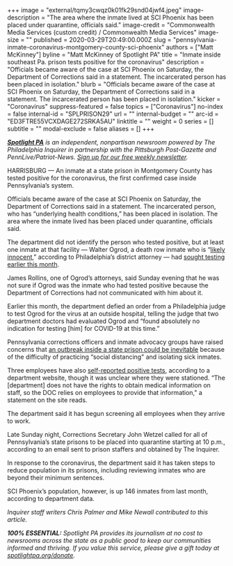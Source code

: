 +++
image = "external/tqmy3cwqz0k01fk29snd04jwf4.jpeg"
image-description = "The area where the inmate lived at SCI Phoenix has been placed under quarantine, officials said."
image-credit = "Commonwealth Media Services (custom credit) / Commonwealth Media Services"
image-size = ""
published = 2020-03-29T20:49:00.000Z
slug = "pennsylvania-inmate-coronavirus-montgomery-county-sci-phoenix"
authors = ["Matt McKinney"]
byline = "Matt McKinney of Spotlight PA"
title = "Inmate inside southeast Pa. prison tests positive for the coronavirus"
description = "Officials became aware of the case at SCI Phoenix on Saturday, the Department of Corrections said in a statement. The incarcerated person has been placed in isolation."
blurb = "Officials became aware of the case at SCI Phoenix on Saturday, the Department of Corrections said in a statement. The incarcerated person has been placed in isolation."
kicker = "Coronavirus"
suppress-featured = false
topics = ["Coronavirus"]
no-index = false
internal-id = "SPLPRISON29"
url = ""
internal-budget = ""
arc-id = "ED3FTRE55VCXDAGE272SRKA5AU"
linktitle = ""
weight = 0
series = []
subtitle = ""
modal-exclude = false
aliases = []
+++

<a href="https://www.spotlightpa.org/"><i><b>Spotlight PA</b></i></a><i> is an independent, nonpartisan newsroom powered by The Philadelphia Inquirer in partnership with the Pittsburgh Post-Gazette and PennLive/Patriot-News. </i><a href="https://www.spotlightpa.org/newsletters"><i>Sign up for our free weekly newsletter</i></a><i>.</i>

HARRISBURG — An inmate at a state prison in Montgomery County has tested positive for the coronavirus, the first confirmed case inside Pennsylvania’s system.

Officials became aware of the case at SCI Phoenix on Saturday, the Department of Corrections said in a statement. The incarcerated person, who has “underlying health conditions,” has been placed in isolation. The area where the inmate lived has been placed under quarantine, officials said.

The department did not identify the person who tested positive, but at least one inmate at that facility — Walter Ogrod, a death row inmate who is “<a href="https://www.inquirer.com/news/walter-ogrod-death-row-larry-krasner-philadelphia-da-likely-innocent-exoneration-20200303.html">likely innocent</a>,” according to Philadelphia’s district attorney — had <a href="https://www.spotlightpa.org/news/2020/03/pennsylvania-prisons-coronavirus-prepared-john-wetzel/">sought testing earlier this month</a>.

James Rollins, one of Ogrod’s attorneys, said Sunday evening that he was not sure if Ogrod was the inmate who had tested positive because the Department of Corrections had not communicated with him about it.

Earlier this month, the department defied an order from a Philadelphia judge to test Ogrod for the virus at an outside hospital, telling the judge that two department doctors had evaluated Ogrod and “found absolutely no indication for testing [him] for COVID-19 at this time.”

Pennsylvania corrections officers and inmate advocacy groups have raised concerns that <a href="https://www.spotlightpa.org/news/2020/03/pennsylvania-coronavirus-prisons-corrections-officers-concerns/" target=_blank>an outbreak inside a state prison could be inevitable</a> because of the difficulty of practicing “social distancing" and isolating sick inmates.

<script src="https://www.spotlightpa.org/embed.js" async></script><div data-spl-embed-version="1" data-spl-src="https://www.spotlightpa.org/embeds/donate/"></div>

Three employees have also <a href="https://www.cor.pa.gov/Pages/COVID-19-Dashboard.aspx" target=_blank>self-reported positive tests</a>, according to a department website, though it was unclear where they were stationed. “The [department] does not have the rights to obtain medical information on staff, so the DOC relies on employees to provide that information," a statement on the site reads.

The department said it has begun screening all employees when they arrive to work.

Late Sunday night, Corrections Secretary John Wetzel called for all of Pennsylvania’s state prisons to be placed into quarantine starting at 10 p.m., according to an email sent to prison staffers and obtained by The Inquirer.

In response to the coronavirus, the department said it has taken steps to reduce population in its prisons, including reviewing inmates who are beyond their minimum sentences.

SCI Phoenix’s population, however, is up 146 inmates from last month, according to department data.

<i>Inquirer staff writers Chris Palmer and Mike Newall contributed to this article. </i>

<i><b>100% ESSENTIAL:</b></i><i> Spotlight PA provides its journalism at no cost to newsrooms across the state as a public good to keep our communities informed and thriving. If you value this service, please give a gift today at </i><a href="https://www.spotlightpa.org/donate"><i>spotlightpa.org/donate</i></a><i>.</i>

<script src="https://www.spotlightpa.org/embed.js" async></script><div data-spl-embed-version="1" data-spl-src="https://www.spotlightpa.org/embeds/tips/?tip_text=Do%20you%20have%20a%20tip%20about%20%3Cb%3Ehow%20Pa.'s%20government%20is%20responding%20to%20the%20coronavirus%3C%2Fb%3E%3F%20Tell%20us."></div>
